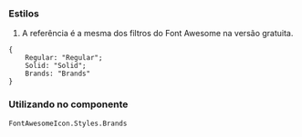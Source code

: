 ### Estilos

1. A referência é a mesma dos filtros do Font Awesome na versão gratuita.

```
{
    Regular: "Regular";
    Solid: "Solid";
    Brands: "Brands"
}
```

### Utilizando no componente

```
FontAwesomeIcon.Styles.Brands
```
